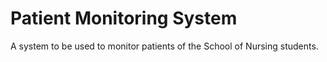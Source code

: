 # Patient Monitoring System
A system to be used to monitor patients of the School of Nursing students.
